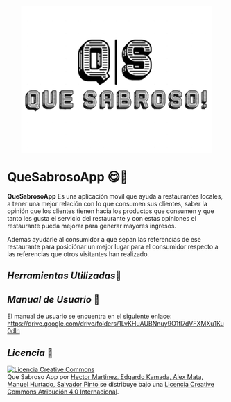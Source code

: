 <p align="center">
<img align="center" src="https://github.com/hector-manny/QueSabrosoApp/blob/master/assets/img/Logo-Definitivo.png?raw=true" />
</p>

# QueSabrosoApp 😋🍴

**QueSabrosoApp** Es una aplicación movíl que ayuda a restaurantes locales, a tener una mejor relación con lo que consumen sus clientes, saber la opinión que los clientes tienen 
hacia los productos que consumen y que tanto les gusta el servicio del restaurante y con estas opiniones el restaurante pueda mejorar para generar mayores ingresos.

Ademas ayudarle al consumidor a que sepan las referencias de ese restaurante para posiciónar un mejor lugar para el consumidor respecto a las referencias que otros visitantes han realizado.

## *Herramientas Utilizadas*🧰



## *Manual de Usuario* 📖

El manual de usuario se encuentra en el siguiente enlace:  https://drive.google.com/drive/folders/1LvKHuAUBNnuy9O1tl7dVFXMXu1Ku0dln

## *Licencia* 📜

<a rel="license" href="http://creativecommons.org/licenses/by/4.0/"><img alt="Licencia Creative Commons" style="border-width:0" src="https://i.creativecommons.org/l/by/4.0/88x31.png" /></a><br /><span xmlns:dct="http://purl.org/dc/terms/" property="dct:title">Que Sabroso App</span> por <a xmlns:cc="http://creativecommons.org/ns#" href="https://github.com/hector-manny/QueSabrosoApp" property="cc:attributionName" rel="cc:attributionURL">Hector Martinez, Edgardo Kamada, Alex Mata, Manuel Hurtado, Salvador Pinto </a> se distribuye bajo una <a rel="license" href="http://creativecommons.org/licenses/by/4.0/">Licencia Creative Commons Atribución 4.0 Internacional</a>.
